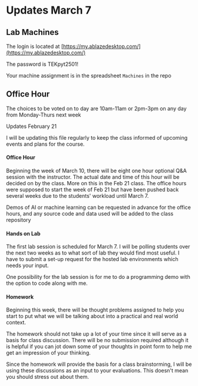 # Updates March 7

## Lab Machines

The login is located at [https://my.ablazedesktop.com/](https://my.ablazedesktop.com/)

The password is TEKpyt2501!

Your machine assignment is in the spreadsheet  `Machines` in the repo 

## Office Hour

The choices to be voted on to day are 10am-11am or 2pm-3pm on any day from Monday-Thurs next week

Updates February 21

I will be updating this file regularly to keep the class informed of upcoming events and plans for the course.

#### Office Hour

Beginning the week of March 10, there will be eight one hour optional Q&A session with the instructor. The actual date and time of this hour will be decided on by the class. More on this in the Feb 21 class. The office hours were supposed to start the week of Feb 21 but have been pushed back several weeks due to the students' workload until March 7.

Demos of AI or machine learning can be requested in advance for the office hours, and any source code and data used will be added to the class repository

#### Hands on Lab

The first lab session is scheduled for March 7. I will be polling students over the next two weeks as to what sort of lab they would find most useful. I have to submit a set-up request for the hosted lab environments which needs your input.

One possibility for the lab session is for me to do a programming demo with the option to code along with me.

#### Homework

Beginning this week, there will be thought problems assigned to help you start to put what we will be talking about into a practical and real world context.

The homework should not take up a lot of your time since it will serve as a basis for class discussion. There will be no submission required although it is helpful if you can jot down some of your thoughts in point form to help me get an impression of your thinking.

Since the homework will provide the basis for a class brainstorming, I will be using these discussions as an input to your evaluations. This doesn't mean you should stress out about them.


